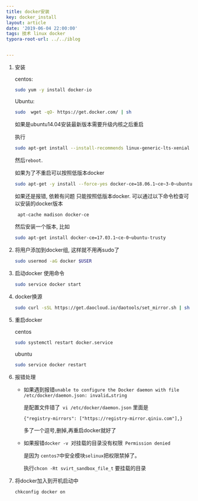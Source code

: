 ```yaml
---
title: docker安装
key: docker_install
layout: article
date: '2019-06-04 22:00:00'
tags: 技术 linux docker
typora-root-url: ../../iblog


---
```


1. 安装

   centos:

   ```bash
   sudo yum -y install docker-io   
   ```

   Ubuntu:

   ```bash
   sudo  wget -qO- https://get.docker.com/ | sh 
   ```

   如果是ubuntu14.04安装最新版本需要升级内核之后重启

   执行

   ```bash
   sudo apt-get install --install-recommends linux-generic-lts-xenial
   ```

   然后`reboot`.

   如果为了不重启可以按照低版本docker

   ```bash
   sudo apt-get -y install --force-yes docker-ce=18.06.1~ce~3-0~ubuntu
   ```

   如果还是报错, 依赖有问题 只能按照低版本docker. 可以通过以下命令检查可以安装的docker版本

   ```bash
    apt-cache madison docker-ce
   ```

   然后安装一个版本, 比如

   ```bash
   sudo apt-get install docker-ce=17.03.1~ce-0~ubuntu-trusty
   ```

2. 将用户添加到docker组,  这样就不用再sudo了

   ```bash
   sudo usermod -aG docker $USER
   ```

3. 启动docker 使用命令

   ```bash
   sudo service docker start
   ```

4. docker换源

   ```bash
   sudo curl -sSL https://get.daocloud.io/daotools/set_mirror.sh | sh -s http://6616fe43.m.daocloud.io          
   ```

5. 重启docker

   centos

   ```bash
   sudo systemctl restart docker.service
   ```

   ubuntu

   ```bash
   sudo service docker restart  
   ```

6. 报错处理

   - 如果遇到报错`unable to configure the Docker daemon with file /etc/docker/daemon.json: invalid…string`

     是配置文件错了` vi /etc/docker/daemon.json` 里面是

     `{"registry-mirrors": ["https://registry-mirror.qiniu.com"],}`

     多了一个逗号,删掉,再重启docker就好了

   - 如果报错`docker -v `对挂载的目录没有权限` Permission denied`

     是因为 `centos7`中安全模块`selinux`把权限禁掉了。

     执行` chcon -Rt svirt_sandbox_file_t ` 要挂载的目录

7. 将docker加入到开机启动中

   ```bash
   chkconfig docker on
   ```

   



